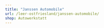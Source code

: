 ```yaml
---
title: "Janssen Automobile"
url: /leer-ostfriesland/janssen-automobile/
shop: Autowerkstatt
---
```

